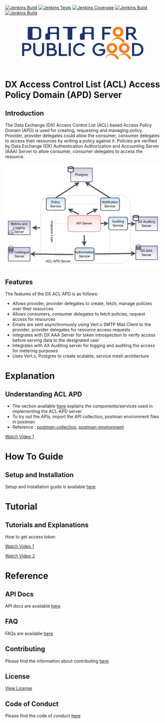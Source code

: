 [![Jenkins Build](https://img.shields.io/jenkins/build?jobUrl=https%3A%2F%2Fjenkins.iudx.io%2Fjob%2FACL-APD%2520Server(master)%2F)](https://jenkins.iudx.io/job/ACL-APD%20Server(master)/lastBuild/)
[![Jenkins Tests](https://img.shields.io/jenkins/tests?jobUrl=https%3A%2F%2Fjenkins.iudx.io%2Fjob%2FACL-APD%2520Server(master)%2F)](https://jenkins.iudx.io/job/ACL-APD%20Server(master)/lastBuild/testReport/)
[![Jenkins Coverage](https://img.shields.io/jenkins/coverage/jacoco?jobUrl=https%3A%2F%2Fjenkins.iudx.io%2Fjob%2FACL-APD%2520Server(master)%2F)](https://jenkins.iudx.io/job/ACL-APD%20Server(master)/lastBuild/jacoco/)
[![Jenkins Build](https://img.shields.io/jenkins/build?jobUrl=https%3A%2F%2Fjenkins.iudx.io%2Fjob%2FACL-APD%2520Server(master)%2F&label=integration%20tests)](https://jenkins.iudx.io/job/ACL-APD%20Server(master)/lastBuild/Integration_20Test_20Report/)
[![Jenkins Build](https://img.shields.io/jenkins/build?jobUrl=https%3A%2F%2Fjenkins.iudx.io%2Fjob%2FACL-APD%2520Server(master)%2F&label=security%20tests)](https://jenkins.iudx.io/job/ACL-APD%20Server(master)/lastBuild/zap/)

<p align="center">
<img src="./docs/cdpg.png" width="400">
</p>

# DX Access Control List (ACL) Access Policy Domain (APD) Server
## Introduction
The Data Exchange (DX) Access Control List (ACL) based Access Policy Domain (APD)
is used for creating, requesting and managing policy. Provider, provider delegates could
allow the consumer, consumer delegates to access their resources by writing a policy against it.
Policies are verified by Data Exchange (DX) Authentication Authorization and Accounting Server (AAA) Server to
allow consumer, consumer delegates to access the resource.

<p align="center">
<img src="./docs/acl-apd-overview.png">
</p>

## Features
The features of the DX ACL APD is as follows: 
- Allows provider, provider delegates to create, fetch, manage policies over their resources
- Allows consumers, consumer delegates to fetch policies, request access for resources 
- Emails are sent asynchronously using Vert.x SMTP Mail Client to the provider, provider delegates for resource access requests
- Integrates with DX AAA Server for token introspection to verify access before serving data to the designated user
- Integrates with AX Auditing server for logging and auditing the access for metering purposes
- Uses Vert.x, Postgres to create scalable, service mesh architecture

# Explanation
## Understanding ACL APD
- The section available [here](./docs/Solution_Architecture.md) explains the components/services used in implementing the ACL-APD server
- To try out the APIs, import the API collection, postman environment files in postman
- Reference : [postman-collection](src/main/resources/DX-ACL-APD.postman_collection.json), [postman-environment](src/main/resources/DX-ACL-APD.postman_collection.json)



[Watch Video 1](https://github.com/user-attachments/assets/3c142dd7-8596-4bd0-8bf3-49adcb3922fa)



# How To Guide
## Setup and Installation
Setup and Installation guide is available [here](./docs/SETUP-and-Installation.md)

# Tutorial
## Tutorials and Explanations
How to get access token

[Watch Video 1](https://github.com/user-attachments/assets/bc8aa7af-71a6-4623-8624-dae3e4964bd5)

[Watch Video 2](https://github.com/user-attachments/assets/abc909da-e470-4ce8-a8a1-0c7c11ccbbe1)


# Reference
## API Docs
API docs are available [here](https://acl-apd.iudx.org.in/apis)

## FAQ
FAQs are available [here](./docs/FAQ.md)

## Contributing
Please find the information about contributing [here](https://github.com/datakaveri/iudx-acl-apd/blob/main/CONTRIBUTING.md)

## License
[View License](./LICENSE)

## Code of Conduct
Please find the code of conduct [here](https://github.com/datakaveri/iudx-acl-apd/blob/main/CODE_OF_CONDUCT.md)
